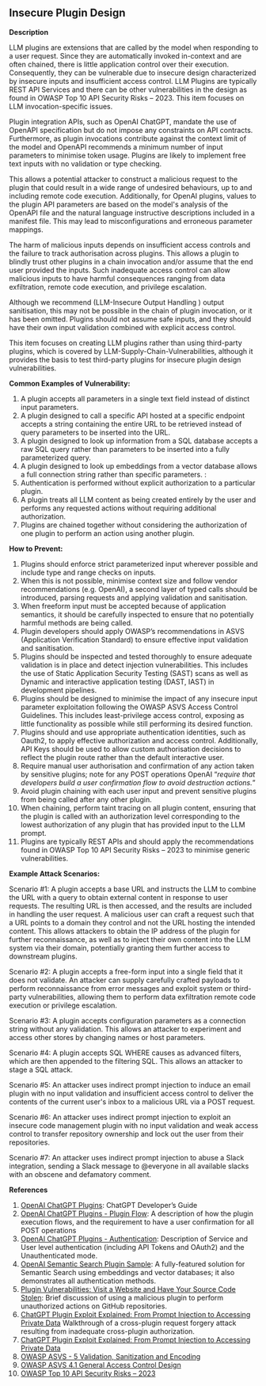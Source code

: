 ## Insecure Plugin Design

**Description**

LLM plugins are extensions that are called by the model when responding to a user request. Since they are automatically invoked in-context and are often chained, there is little application control over their execution. Consequently, they can be vulnerable due to insecure design characterized by insecure inputs and insufficient access control. LLM Plugins are typically REST API Services and there can be other vulnerabilities in the design as found in OWASP Top 10 API Security Risks – 2023. This item focuses on LLM invocation-specific issues. 

Plugin integration APIs, such as OpenAI ChatGPT, mandate the use of OpenAPI specification but do not impose any constraints on API contracts. Furthermore, as plugin invocations contribute against the context limit of the model and OpenAPI recommends a minimum number of input parameters to minimise token usage. Plugins are likely to implement free text inputs with no validation or type checking. 

This allows a potential attacker to construct a malicious request to the plugin that could result in a wide range of undesired behaviours, up to and including remote code execution.  Additionally, for OpenAI plugins, values to the plugin API parameters are based on the model's analysis of the OpenAPI file and the natural language instructive descriptions included in a manifest file. This may lead to misconfigurations and erroneous parameter mappings.

The harm of malicious inputs depends on insufficient access controls and the failure to track authorisation across plugins. This allows a plugin to blindly trust other plugins in a chain invocation and/or assume that the end user provided the inputs. Such inadequate access control can allow malicious inputs to have harmful consequences ranging from data exfiltration, remote code execution, and privilege escalation. 

Although we recommend (LLM-Insecure Output Handling ) output sanitisation, this may not be possible in the chain of plugin invocation, or it has been omitted. Plugins should not assume safe inputs, and they should have their own input validation combined with explicit access control.

This item focuses on creating LLM plugins rather than using third-party plugins, which is covered by LLM-Supply-Chain-Vulnerabilities, although it provides the basis to test third-party plugins for insecure plugin design vulnerabilities. 

**Common Examples of Vulnerability:**

1. A plugin accepts all parameters in a single text field instead of distinct input parameters.
2. A plugin designed to call a specific API hosted at a specific endpoint accepts a string containing the entire URL to be retrieved instead of query parameters to be inserted into the URL. 
3. A plugin designed to look up information from a SQL database accepts a raw SQL query rather than parameters to be inserted into a fully parameterized query.
4. A plugin designed to look up embeddings from a vector database allows a full connection string rather than specific parameters. : 
5. Authentication is performed without explicit authorization to a particular plugin.
6. A plugin treats all LLM content as being created entirely by the user and performs any requested actions without requiring additional authorization.
7. Plugins are chained together without considering the authorization of one plugin to perform an action using another plugin.

**How to Prevent:**



1. Plugins should enforce strict parameterized input wherever possible and include type and range checks on inputs. 
2. When this is not possible, minimise context size and follow vendor recommendations (e.g. OpenAI), a second layer of typed calls should be introduced, parsing requests and applying validation and sanitisation.
3. When freeform input must be accepted because of application semantics, it should be carefully inspected to ensure that no potentially harmful methods are being called.
4. Plugin developers should apply OWASP’s recommendations in ASVS  (Application Verification Standard) to ensure effective input validation and sanitisation.
5.  Plugins should be inspected and tested thoroughly to ensure adequate validation is in place and detect injection vulnerabilities. This includes the use of Static Application Security Testing (SAST) scans as well as Dynamic and interactive application testing (DAST, IAST) in development pipelines. 
6. Plugins should be designed to minimise the impact of any insecure input parameter exploitation following the OWASP ASVS Access Control Guidelines. This includes least-privilege access control, exposing as little functionality as possible while still performing its desired function.
7. Plugins should and use appropriate authentication identities, such as Oauth2, to apply effective authorization and access control. Additionally, API Keys should be used to allow custom authorisation decisions to reflect the plugin route rather than the default interactive user.
8. Require manual user authorisation and confirmation of any action taken by sensitive plugins; note for any POST operations OpenAI “_require that developers build a user confirmation flow to avoid destruction actions._”
9. Avoid plugin chaining with each user input and prevent sensitive plugins from being called after any other plugin.
10. When chaining, perform taint tracing on all plugin content, ensuring that the plugin is called with an authorization level corresponding to the lowest authorization of any plugin that has provided input to the LLM prompt.
11. Plugins are typically REST APIs and should apply the recommendations found in OWASP Top 10 API Security Risks – 2023  to minimise generic  vulnerabilities.

**Example Attack Scenarios:**

Scenario #1: A plugin accepts a base URL and instructs the LLM to combine the URL with a query to obtain external content in response to user requests. The resulting URL is then accessed, and the results are included in handling the user request. A malicious user can craft a request such that a URL points to a domain they control and not the URL hosting the intended content. This allows attackers to obtain the IP address of the plugin for further reconnaissance, as well as to inject their own content into the LLM system via their domain, potentially granting them further access to downstream plugins.

Scenario #2: A plugin accepts a free-form input into a single field that it does not validate. An attacker can supply carefully crafted payloads to perform reconnaissance from error messages and exploit system or third-party vulnerabilities, allowing them to perform data exfiltration remote code execution or privilege escalation.

Scenario #3: A plugin accepts configuration parameters as a connection string without any validation. This allows an attacker to experiment and access other stores by changing names or host parameters. 

Scenario #4: A plugin accepts SQL WHERE causes as advanced filters, which are then appended to the filtering SQL. This allows an attacker to stage a SQL attack.

Scenario #5: An attacker uses indirect prompt injection to induce an email plugin with no input validation and insufficient access control to deliver the contents of the current user's inbox to a malicious URL via a POST request.

Scenario #6: An attacker uses indirect prompt injection to exploit an insecure code management plugin with no input validation and weak access control to transfer repository ownership and lock out the user from their repositories.

Scenario #7: An attacker uses indirect prompt injection to abuse a Slack integration, sending a Slack message to @everyone in all available slacks with an obscene and defamatory comment.

**References**

1. [OpenAI ChatGPT Plugins](https://platform.openai.com/docs/plugins/introduction): ChatGPT Developer’s Guide
2. [OpenAI ChatGPT Plugins - Plugin Flow](https://platform.openai.com/docs/plugins/introduction/plugin-flow): A description of how the  plugin execution flows, and the requirement to have a user confirmation for all POST operations
3. [OpenAI ChatGPT Plugins - Authentication](https://platform.openai.com/docs/plugins/authentication/service-level): Description of Service and  User level authentication (including API Tokens and OAuth2) and the Unauthenticated mode.
4. [OpenAI Semantic Search Plugin Sample](https://github.com/openai/chatgpt-retrieval-plugin): A fully-featured solution for Semantic Search using embeddings and vector databases; it also demonstrates all authentication methods.
5. [Plugin Vulnerabilities: Visit a Website and Have Your Source Code Stolen](https://embracethered.com/blog/posts/2023/chatgpt-plugin-vulns-chat-with-code/): Brief discussion of using a malicious plugin to perform unauthorized actions on GitHub repositories.
6. [ChatGPT Plugin Exploit Explained: From Prompt Injection to Accessing Private Data](https://embracethered.com/blog/posts/2023/chatgpt-cross-plugin-request-forgery-and-prompt-injection./) Walkthrough of a cross-plugin request forgery attack resulting from inadequate cross-plugin authorization.
7. [ChatGPT Plugin Exploit Explained: From Prompt Injection to Accessing Private Data](https://embracethered.com/blog/posts/2023/chatgpt-cross-plugin-request-forgery-and-prompt-injection./)
8. [OWASP ASVS - 5 Validation, Sanitization and Encoding](https://owasp-aasvs4.readthedocs.io/en/latest/V5.html#validation-sanitization-and-encoding)
9. [OWASP ASVS 4.1 General Access Control Design](https://owasp-aasvs4.readthedocs.io/en/latest/V4.1.html#general-access-control-design)
10. [OWASP Top 10 API Security Risks – 2023](https://owasp.org/API-Security/editions/2023/en/0x11-t10/)
    
